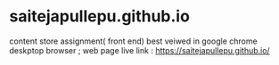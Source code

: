 # saitejapullepu.github.io
content store assignment( front end)
best veiwed in google chrome deskptop browser ;
web page live link :  https://saitejapullepu.github.io/ 
